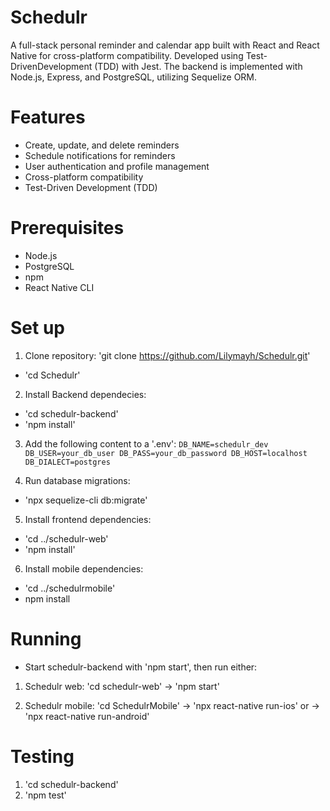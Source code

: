 # Schedulr

A full-stack personal reminder and calendar app built with React 
and React Native for cross-platform compatibility. Developed using 
Test-DrivenDevelopment (TDD) with Jest. The backend is implemented 
with Node.js, Express, and PostgreSQL, utilizing Sequelize ORM.

# Features

- Create, update, and delete reminders
- Schedule notifications for reminders
- User authentication and profile management
- Cross-platform compatibility
- Test-Driven Development (TDD)

# Prerequisites
- Node.js
- PostgreSQL
- npm
- React Native CLI

# Set up

1. Clone repository: 'git clone https://github.com/Lilymayh/Schedulr.git'
- 'cd Schedulr'

2. Install Backend dependecies: 
- 'cd schedulr-backend'
- 'npm install'

3. Add the following content to a '.env':
`DB_NAME=schedulr_dev
DB_USER=your_db_user
DB_PASS=your_db_password
DB_HOST=localhost
DB_DIALECT=postgres`

4. Run database migrations:
- 'npx sequelize-cli db:migrate'

5. Install frontend dependencies:
- 'cd ../schedulr-web'
- 'npm install'

6. Install mobile dependencies:
- 'cd ../schedulrmobile'
- npm install

# Running

- Start schedulr-backend with 'npm start', then run either:

1. Schedulr web: 'cd schedulr-web'
-> 'npm start'

2. Schedulr mobile: 'cd SchedulrMobile'
-> 'npx react-native run-ios'
or
-> 'npx react-native run-android'

# Testing

1. 'cd schedulr-backend'
2. 'npm test'